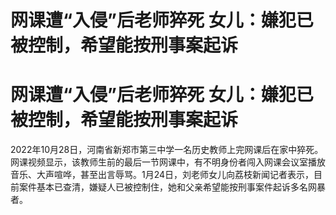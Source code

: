# 网课遭“入侵”后老师猝死 女儿：嫌犯已被控制，希望能按刑事案起诉

# 网课遭“入侵”后老师猝死 女儿：嫌犯已被控制，希望能按刑事案起诉

2022年10月28日，河南省新郑市第三中学一名历史教师上完网课后在家中猝死。网课视频显示，该教师生前的最后一节网课中，有不明身份者闯入网课会议室播放音乐、大声喧哗，甚至出言辱骂。1月24日，刘老师女儿向荔枝新闻记者表示，目前案件基本已查清，嫌疑人已被控制住，她和父亲希望能按刑事案件起诉多名网暴者。

